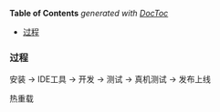 <!-- START doctoc generated TOC please keep comment here to allow auto update -->
<!-- DON'T EDIT THIS SECTION, INSTEAD RE-RUN doctoc TO UPDATE -->
**Table of Contents**  *generated with [DocToc](https://github.com/thlorenz/doctoc)*

- [过程](#%E8%BF%87%E7%A8%8B)

<!-- END doctoc generated TOC please keep comment here to allow auto update -->

### 过程
安装 -> IDE工具 -> 开发 -> 测试 -> 真机测试 -> 发布上线

热重载
